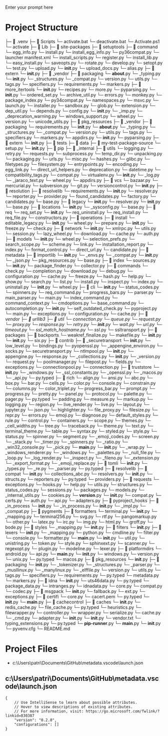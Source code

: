 Enter your prompt here

# Project Structure

├─ 📁 .venv
  ├─ 📁 Scripts
    └─ activate.bat
    └─ deactivate.bat
    └─ Activate.ps1
    └─ activate
  ├─ 📁 Lib
    ├─ 📁 site-packages
      ├─ 📁 setuptools
        ├─ 📁 command
          └─ egg_info.py
          └─ install.py
          └─ install_egg_info.py
          └─ py36compat.py
          └─ launcher manifest.xml
          └─ install_scripts.py
          └─ register.py
          └─ install_lib.py
          └─ easy_install.py
          └─ saveopts.py
          └─ rotate.py
          └─ develop.py
          └─ setopt.py
          └─ test.py
          └─ upload.py
          └─ __init__.py
          └─ upload_docs.py
          └─ alias.py
        ├─ 📁 extern
          └─ __init__.py
        ├─ 📁 _vendor
          ├─ 📁 packaging
            └─ __about__.py
            └─ _typing.py
            └─ __init__.py
            └─ _structures.py
            └─ _compat.py
            └─ version.py
            └─ utils.py
            └─ tags.py
            └─ specifiers.py
            └─ requirements.py
            └─ markers.py
          ├─ 📁 more_itertools
            └─ __init__.py
            └─ recipes.py
            └─ more.py
          └─ pyparsing.py
          └─ __init__.py
          └─ ordered_set.py
        └─ archive_util.py
        └─ errors.py
        └─ monkey.py
        └─ package_index.py
        └─ py34compat.py
        └─ namespaces.py
        └─ msvc.py
        └─ launch.py
        └─ installer.py
        └─ sandbox.py
        └─ glob.py
        └─ extension.py
        └─ dep_util.py
        └─ depends.py
        └─ config.py
        └─ __init__.py
        └─ _imp.py
        └─ _deprecation_warning.py
        └─ windows_support.py
        └─ wheel.py
        └─ version.py
        └─ unicode_utils.py
      ├─ 📁 pkg_resources
        ├─ 📁 _vendor
          ├─ 📁 packaging
            └─ requirements.py
            └─ __init__.py
            └─ __about__.py
            └─ _typing.py
            └─ _structures.py
            └─ _compat.py
            └─ version.py
            └─ utils.py
            └─ tags.py
            └─ specifiers.py
            └─ markers.py
          └─ appdirs.py
          └─ __init__.py
          └─ pyparsing.py
        ├─ 📁 extern
          └─ __init__.py
        ├─ 📁 tests
          ├─ 📁 data
            ├─ 📁 my-test-package-source
              └─ setup.py
        └─ __init__.py
      ├─ 📁 pip
        ├─ 📁 _internal
          ├─ 📁 utils
            └─ logging.py
            └─ retry.py
            └─ requests.py
            └─ subprocess.py
            └─ temp_dir.py
            └─ unpacking.py
            └─ packaging.py
            └─ urls.py
            └─ misc.py
            └─ hashes.py
            └─ glibc.py
            └─ filetypes.py
            └─ filesystem.py
            └─ entrypoints.py
            └─ encoding.py
            └─ egg_link.py
            └─ direct_url_helpers.py
            └─ deprecation.py
            └─ datetime.py
            └─ compatibility_tags.py
            └─ compat.py
            └─ virtualenv.py
            └─ __init__.py
            └─ _log.py
            └─ _jaraco_text.py
            └─ wheel.py
            └─ appdirs.py
          ├─ 📁 vcs
            └─ bazaar.py
            └─ mercurial.py
            └─ subversion.py
            └─ git.py
            └─ versioncontrol.py
            └─ __init__.py
          ├─ 📁 resolution
            ├─ 📁 resolvelib
              └─ requirements.py
              └─ __init__.py
              └─ resolver.py
              └─ reporter.py
              └─ provider.py
              └─ found_candidates.py
              └─ factory.py
              └─ candidates.py
              └─ base.py
            ├─ 📁 legacy
              └─ __init__.py
              └─ resolver.py
            └─ __init__.py
            └─ base.py
          ├─ 📁 locations
            └─ __init__.py
            └─ _sysconfig.py
            └─ base.py
          ├─ 📁 req
            └─ req_set.py
            └─ __init__.py
            └─ req_uninstall.py
            └─ req_install.py
            └─ req_file.py
            └─ constructors.py
          ├─ 📁 operations
            ├─ 📁 install
              └─ editable_legacy.py
              └─ __init__.py
              └─ wheel.py
            └─ prepare.py
            └─ __init__.py
            └─ freeze.py
            └─ check.py
          ├─ 📁 network
            └─ __init__.py
            └─ xmlrpc.py
            └─ utils.py
            └─ session.py
            └─ lazy_wheel.py
            └─ download.py
            └─ cache.py
            └─ auth.py
          ├─ 📁 models
            └─ __init__.py
            └─ wheel.py
            └─ selection_prefs.py
            └─ search_scope.py
            └─ scheme.py
            └─ link.py
            └─ installation_report.py
            └─ index.py
            └─ format_control.py
            └─ direct_url.py
            └─ candidate.py
          ├─ 📁 metadata
            ├─ 📁 importlib
              └─ __init__.py
              └─ _envs.py
              └─ _compat.py
            └─ __init__.py
            └─ _json.py
            └─ pkg_resources.py
            └─ base.py
          ├─ 📁 index
            └─ sources.py
            └─ __init__.py
            └─ package_finder.py
            └─ collector.py
          ├─ 📁 commands
            └─ check.py
            └─ completion.py
            └─ download.py
            └─ debug.py
            └─ configuration.py
            └─ cache.py
            └─ freeze.py
            └─ hash.py
            └─ help.py
            └─ show.py
            └─ search.py
            └─ list.py
            └─ install.py
            └─ inspect.py
            └─ index.py
            └─ uninstall.py
            └─ __init__.py
            └─ wheel.py
          ├─ 📁 cli
            └─ __init__.py
            └─ status_codes.py
            └─ spinners.py
            └─ req_command.py
            └─ progress_bars.py
            └─ parser.py
            └─ main_parser.py
            └─ main.py
            └─ index_command.py
            └─ command_context.py
            └─ cmdoptions.py
            └─ base_command.py
            └─ autocompletion.py
          └─ __init__.py
          └─ self_outdated_check.py
          └─ pyproject.py
          └─ main.py
          └─ exceptions.py
          └─ configuration.py
          └─ cache.py
        ├─ 📁 _vendor
          ├─ 📁 urllib3
            ├─ 📁 util
              └─ connection.py
              └─ queue.py
              └─ request.py
              └─ proxy.py
              └─ response.py
              └─ retry.py
              └─ __init__.py
              └─ wait.py
              └─ url.py
              └─ timeout.py
              └─ ssl_match_hostname.py
              └─ ssl_.py
              └─ ssltransport.py
            ├─ 📁 packages
              ├─ 📁 backports
                └─ weakref_finalize.py
                └─ makefile.py
                └─ __init__.py
              └─ __init__.py
              └─ six.py
            ├─ 📁 contrib
              ├─ 📁 _securetransport
                └─ __init__.py
                └─ low_level.py
                └─ bindings.py
              └─ pyopenssl.py
              └─ _appengine_environ.py
              └─ socks.py
              └─ securetransport.py
              └─ ntlmpool.py
              └─ __init__.py
              └─ appengine.py
            └─ response.py
            └─ _collections.py
            └─ __init__.py
            └─ _version.py
            └─ request.py
            └─ poolmanager.py
            └─ filepost.py
            └─ fields.py
            └─ exceptions.py
            └─ connectionpool.py
            └─ connection.py
          ├─ 📁 truststore
            └─ __init__.py
            └─ _windows.py
            └─ _ssl_constants.py
            └─ _openssl.py
            └─ _macos.py
            └─ _api.py
            └─ py.typed
          ├─ 📁 rich
            └─ align.py
            └─ ansi.py
            └─ abc.py
            └─ box.py
            └─ bar.py
            └─ cells.py
            └─ color.py
            └─ console.py
            └─ constrain.py
            └─ columns.py
            └─ color_triplet.py
            └─ progress_bar.py
            └─ prompt.py
            └─ progress.py
            └─ pretty.py
            └─ panel.py
            └─ protocol.py
            └─ palette.py
            └─ pager.py
            └─ py.typed
            └─ padding.py
            └─ measure.py
            └─ markup.py
            └─ logging.py
            └─ region.py
            └─ live_render.py
            └─ live.py
            └─ layout.py
            └─ jupyter.py
            └─ json.py
            └─ highlighter.py
            └─ file_proxy.py
            └─ filesize.py
            └─ repr.py
            └─ errors.py
            └─ emoji.py
            └─ diagnose.py
            └─ default_styles.py
            └─ rule.py
            └─ control.py
            └─ containers.py
            └─ scope.py
            └─ themes.py
            └─ _cell_widths.py
            └─ tree.py
            └─ traceback.py
            └─ theme.py
            └─ text.py
            └─ terminal_theme.py
            └─ table.py
            └─ syntax.py
            └─ styled.py
            └─ style.py
            └─ status.py
            └─ spinner.py
            └─ segment.py
            └─ _emoji_codes.py
            └─ screen.py
            └─ _stack.py
            └─ _timer.py
            └─ _spinners.py
            └─ _ratio.py
            └─ _win32_console.py
            └─ _pick.py
            └─ __main__.py
            └─ __init__.py
            └─ _wrap.py
            └─ _windows_renderer.py
            └─ _windows.py
            └─ _palettes.py
            └─ _null_file.py
            └─ _loop.py
            └─ _log_render.py
            └─ _inspect.py
            └─ _fileno.py
            └─ _extension.py
            └─ _export_format.py
            └─ _emoji_replace.py
          ├─ 📁 tomli
            └─ __init__.py
            └─ _types.py
            └─ _re.py
            └─ _parser.py
            └─ py.typed
          ├─ 📁 resolvelib
            ├─ 📁 compat
              └─ __init__.py
              └─ collections_abc.py
            └─ resolvers.py
            └─ __init__.py
            └─ structs.py
            └─ reporters.py
            └─ py.typed
            └─ providers.py
          ├─ 📁 requests
            └─ exceptions.py
            └─ hooks.py
            └─ help.py
            └─ utils.py
            └─ structures.py
            └─ status_codes.py
            └─ sessions.py
            └─ packages.py
            └─ models.py
            └─ _internal_utils.py
            └─ cookies.py
            └─ __version__.py
            └─ __init__.py
            └─ compat.py
            └─ certs.py
            └─ auth.py
            └─ api.py
            └─ adapters.py
          ├─ 📁 pyproject_hooks
            ├─ 📁 _in_process
              └─ __init__.py
              └─ _in_process.py
            └─ __init__.py
            └─ _impl.py
            └─ _compat.py
          ├─ 📁 pygments
            ├─ 📁 formatters
              └─ terminal.py
              └─ __init__.py
              └─ _mapping.py
              └─ terminal256.py
              └─ svg.py
              └─ rtf.py
              └─ pangomarkup.py
              └─ other.py
              └─ latex.py
              └─ irc.py
              └─ img.py
              └─ html.py
              └─ groff.py
              └─ bode.py
            ├─ 📁 styles
              └─ _mapping.py
              └─ __init__.py
            ├─ 📁 filters
              └─ __init__.py
            ├─ 📁 lexers
              └─ __init__.py
              └─ _mapping.py
              └─ python.py
            └─ cmdline.py
            └─ filter.py
            └─ console.py
            └─ formatter.py
            └─ __main__.py
            └─ __init__.py
            └─ util.py
            └─ unistring.py
            └─ token.py
            └─ style.py
            └─ sphinxext.py
            └─ scanner.py
            └─ regexopt.py
            └─ plugin.py
            └─ modeline.py
            └─ lexer.py
          ├─ 📁 platformdirs
            └─ android.py
            └─ api.py
            └─ __main__.py
            └─ __init__.py
            └─ windows.py
            └─ version.py
            └─ unix.py
            └─ py.typed
            └─ macos.py
          ├─ 📁 pkg_resources
            └─ __init__.py
          ├─ 📁 packaging
            └─ __init__.py
            └─ _tokenizer.py
            └─ _structures.py
            └─ _parser.py
            └─ _musllinux.py
            └─ _manylinux.py
            └─ _elffile.py
            └─ version.py
            └─ utils.py
            └─ tags.py
            └─ specifiers.py
            └─ requirements.py
            └─ py.typed
            └─ metadata.py
            └─ markers.py
          ├─ 📁 idna
            └─ __init__.py
            └─ uts46data.py
            └─ py.typed
            └─ package_data.py
            └─ intranges.py
            └─ idnadata.py
            └─ core.py
            └─ compat.py
            └─ codec.py
          ├─ 📁 msgpack
            └─ __init__.py
            └─ fallback.py
            └─ ext.py
            └─ exceptions.py
          ├─ 📁 certifi
            └─ core.py
            └─ cacert.pem
            └─ py.typed
            └─ __init__.py
            └─ __main__.py
          ├─ 📁 cachecontrol
            ├─ 📁 caches
              └─ __init__.py
              └─ redis_cache.py
              └─ file_cache.py
            └─ py.typed
            └─ heuristics.py
            └─ filewrapper.py
            └─ controller.py
            └─ wrapper.py
            └─ serialize.py
            └─ cache.py
            └─ _cmd.py
            └─ adapter.py
            └─ __init__.py
          └─ __init__.py
          └─ vendor.txt
          └─ typing_extensions.py
        └─ py.typed
        └─ __pip-runner__.py
        └─ __main__.py
        └─ __init__.py
  └─ pyvenv.cfg
└─ README.md


# Project Files

- c:\Users\patri\Documents\GitHub\metadata\.vscode\launch.json

## c:\Users\patri\Documents\GitHub\metadata\.vscode\launch.json
```
{
    // Use IntelliSense to learn about possible attributes.
    // Hover to view descriptions of existing attributes.
    // For more information, visit: https://go.microsoft.com/fwlink/?linkid=830387
    "version": "0.2.0",
    "configurations": []
}
```

